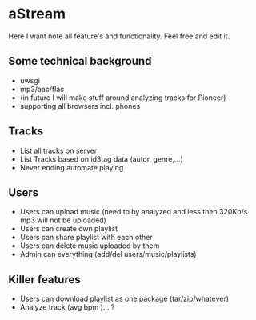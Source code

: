 # aStream

Here I want note all feature's and functionality. Feel free and edit it.

## Some technical background
 * uwsgi
 * mp3/aac/flac
 * (in future I will make stuff around analyzing tracks for Pioneer)
 * supporting all browsers incl. phones

## Tracks
 * List all tracks on server
 * List Tracks based on id3tag data (autor, genre,...)
 * Never ending automate playing

## Users
  * Users can upload music (need to by analyzed and less then 320Kb/s mp3 will not be uploaded)
  * Users can create own playlist
  * Users can share playlist with each other
  * Users can delete music uploaded by them
  * Admin can everything (add/del users/music/playlists)

## Killer features
  * Users can download playlist as one package (tar/zip/whatever)
  * Analyze track (avg bpm )... ?
